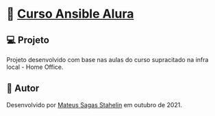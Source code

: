 # 🚀 [Curso Ansible Alura](https://cursos.alura.com.br/course/infraestrutura-como-codigo-com-ansible)

## 💻 Projeto

Projeto desenvolvido com base nas aulas do curso supracitado na infra local - Home Office.

## 🚀 Autor

Desenvolvido por [Mateus Sagas Stahelin](https://www.linkedin.com/in/mateus-sagas-stahelin-03177275/) em outubro de 2021.
